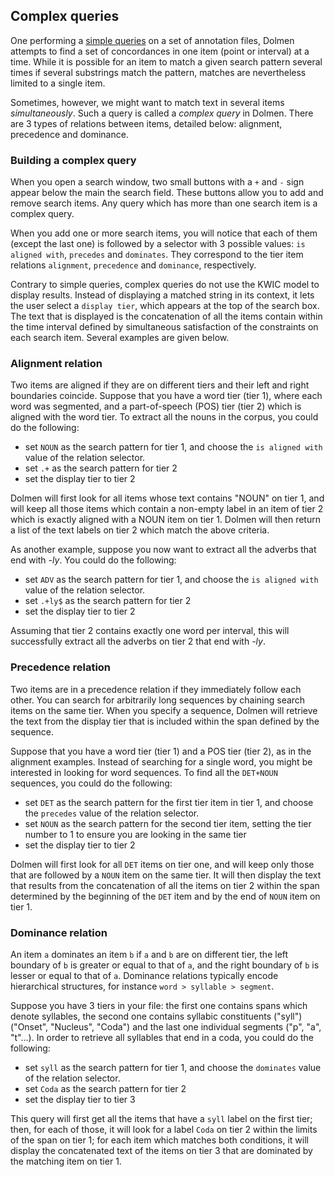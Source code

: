 ## Complex queries

One performing a [simple queries](simple.md) on a set of annotation files, Dolmen attempts to find a set of concordances in one item (point or
interval) at a time. While it is possible for an item to match a given search pattern several times if several substrings match the pattern, 
matches are nevertheless limited to a single item. 

Sometimes, however, we might want to match text in several items _simultaneously_. Such a query is called a *complex query* in Dolmen. There 
are 3 types of relations between items, detailed below: alignment, precedence and dominance. 

### Building a complex query

When you open a search window, two small buttons with a `+` and `-` sign appear below the main the search field. These buttons allow you to
add and remove search items. Any query which has more than one search item is a complex query. 

When you add one or more search items, you will notice that each of them (except the last one) is followed by a selector with 3 possible
values: `is aligned with`, `precedes` and `dominates`. They correspond to the tier item relations `alignment`, `precedence` and 
`dominance`, respectively. 

Contrary to simple queries, complex queries do not use the KWIC model to display results. Instead of displaying a matched string in its context,
it lets the user select a `display tier`, which appears at the top of the search box. The text that is displayed is the concatenation of all the 
items contain within the time interval defined by simultaneous satisfaction of the constraints on each search item. Several examples are given below.

### Alignment relation

Two items are aligned if they are on different tiers and their left and right boundaries coincide. Suppose that you have a word tier (tier 1), where 
each word was segmented, and a part-of-speech (POS) tier (tier 2) which is aligned with the word tier. To extract all the nouns in the corpus,
you could do the following:

* set `NOUN` as the search pattern for tier 1, and choose the `is aligned with` value of the relation selector.
* set `.+` as the search pattern for tier 2  
* set the display tier to tier 2

Dolmen will first look for all items whose text contains "NOUN" on tier 1, and will keep all those items which contain a non-empty label in an
item of tier 2 which is exactly aligned with a NOUN item on tier 1. Dolmen will then return a list of the text labels on tier 2 which match the 
above criteria. 

As another example, suppose you now want to extract all the adverbs that end with _-ly_. You could do the following:

* set `ADV` as the search pattern for tier 1, and choose the `is aligned with` value of the relation selector.
* set `.+ly$` as the search pattern for tier 2  
* set the display tier to tier 2

Assuming that tier 2 contains exactly one word per interval, this will successfully extract all the adverbs on tier 2 that end with _-ly_.

### Precedence relation

Two items are in a precedence relation if they immediately follow each other. You can search for arbitrarily long sequences by chaining 
search items on the same tier. When you specify a sequence, Dolmen will retrieve the text from the display tier that is included within the 
span defined by the sequence. 

Suppose that you have a word tier (tier 1) and a POS tier (tier 2), as in the alignment examples. Instead of searching for a single word, you might be interested 
in looking for word sequences. To find all the `DET+NOUN` sequences, you could do the following:

* set `DET` as the search pattern for the first tier item in tier 1, and choose the `precedes` value of the relation selector.
* set `NOUN` as the search pattern for the second tier item, setting the tier number to 1 to ensure you are looking in the same tier
* set the display tier to tier 2

Dolmen will first look for all `DET` items on tier one, and will keep only those that are followed by a `NOUN` item on the same tier. It will
then display the text that results from the concatenation of all the items on tier 2 within the span determined by the beginning of the `DET` item and 
by the end of `NOUN` item on tier 1. 

### Dominance relation

An item `a` dominates an item `b` if `a` and `b` are on different tier, the left boundary of `b` is greater or equal to that of `a`, and the 
right boundary of `b` is lesser or equal to that of `a`. Dominance relations typically encode hierarchical structures, for instance 
`word > syllable > segment`. 

Suppose you have 3 tiers in your file: the first one contains spans which denote syllables, the second one contains syllabic constituents ("syll") ("Onset", "Nucleus", "Coda") and the last one individual segments ("p", "a", "t"...). 
In order to retrieve all syllables that end in a coda, you could do the following:

* set `syll` as the search pattern for tier 1, and choose the `dominates` value of the relation selector.
* set `Coda` as the search pattern for tier 2 
* set the display tier to tier 3

This query will first get all the items that have a `syll` label on the first tier; then, for each of those, it will look for a label `Coda` 
on tier 2 within the limits of the span on tier 1; for each item which matches both conditions, it will display the concatenated text of 
the items on tier 3 that are dominated by the matching item on tier 1. 

